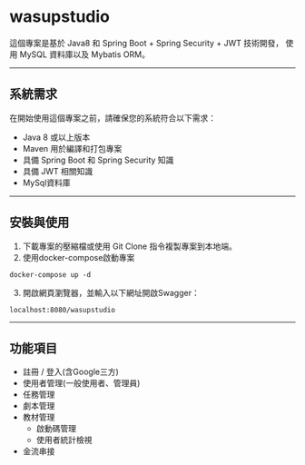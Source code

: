 # wasupstudio

這個專案是基於 Java8 和 Spring Boot + Spring Security + JWT 技術開發，
使用 MySQL 資料庫以及 Mybatis ORM。

***
## 系統需求
在開始使用這個專案之前，請確保您的系統符合以下需求：

* Java 8 或以上版本
* Maven 用於編譯和打包專案
* 具備 Spring Boot 和 Spring Security 知識
* 具備 JWT 相關知識
* MySql資料庫

***
## 安裝與使用
1. 下載專案的壓縮檔或使用 Git Clone 指令複製專案到本地端。
2. 使用docker-compose啟動專案
````````````
docker-compose up -d 
````````````
3. 開啟網頁瀏覽器，並輸入以下網址開啟Swagger：
````````````
localhost:8080/wasupstudio
````````````


---
## 功能項目
* 註冊 / 登入(含Google三方)
* 使用者管理(一般使用者、管理員)
* 任務管理
* 劇本管理
* 教材管理
  * 啟動碼管理
  * 使用者統計檢視
* 金流串接
